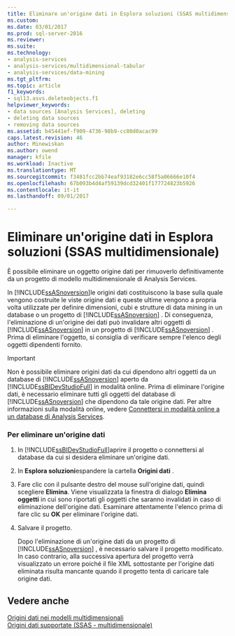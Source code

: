 ```yaml
---
title: Eliminare un'origine dati in Esplora soluzioni (SSAS multidimensionale) | Documenti Microsoft
ms.custom: 
ms.date: 03/01/2017
ms.prod: sql-server-2016
ms.reviewer: 
ms.suite: 
ms.technology:
- analysis-services
- analysis-services/multidimensional-tabular
- analysis-services/data-mining
ms.tgt_pltfrm: 
ms.topic: article
f1_keywords:
- sql13.asvs.deleteobjects.f1
helpviewer_keywords:
- data sources [Analysis Services], deleting
- deleting data sources
- removing data sources
ms.assetid: b45441ef-f909-4736-98b9-cc80d0acac99
caps.latest.revision: 46
author: Minewiskan
ms.author: owend
manager: kfile
ms.workload: Inactive
ms.translationtype: MT
ms.sourcegitcommit: f3481fcc2bb74eaf93182e6cc58f5a06666e10f4
ms.openlocfilehash: 67b093b4d4af59139dcd32401f177724823b5926
ms.contentlocale: it-it
ms.lasthandoff: 09/01/2017

---
```

# <a name="delete-a-data-source-in-solution-explorer-ssas-multidimensional"></a>Eliminare un'origine dati in Esplora soluzioni (SSAS multidimensionale)
  È possibile eliminare un oggetto origine dati per rimuoverlo definitivamente da un progetto di modello multidimensionale di Analysis Services.  
  
 In [!INCLUDE[ssASnoversion](../../includes/ssasnoversion-md.md)]le origini dati costituiscono la base sulla quale vengono costruite le viste origine dati e queste ultime vengono a propria volta utilizzate per definire dimensioni, cubi e strutture di data mining in un database o un progetto di [!INCLUDE[ssASnoversion](../../includes/ssasnoversion-md.md)] . Di conseguenza, l'eliminazione di un'origine dei dati può invalidare altri oggetti di [!INCLUDE[ssASnoversion](../../includes/ssasnoversion-md.md)] in un progetto di [!INCLUDE[ssASnoversion](../../includes/ssasnoversion-md.md)] . Prima di eliminare l'oggetto, si consiglia di verificare sempre l'elenco degli oggetti dipendenti fornito.  
  
> [!IMPORTANT]  
>  Non è possibile eliminare origini dati da cui dipendono altri oggetti da un database di [!INCLUDE[ssASnoversion](../../includes/ssasnoversion-md.md)] aperto da [!INCLUDE[ssBIDevStudioFull](../../includes/ssbidevstudiofull-md.md)] in modalità online. Prima di eliminare l'origine dati, è necessario eliminare tutti gli oggetti del database di [!INCLUDE[ssASnoversion](../../includes/ssasnoversion-md.md)] che dipendono da tale origine dati. Per altre informazioni sulla modalità online, vedere [Connettersi in modalità online a un database di Analysis Services](../../analysis-services/multidimensional-models/connect-in-online-mode-to-an-analysis-services-database.md).  
  
### <a name="to-delete-a-data-source"></a>Per eliminare un'origine dati  
  
1.  In [!INCLUDE[ssBIDevStudioFull](../../includes/ssbidevstudiofull-md.md)]aprire il progetto o connettersi al database da cui si desidera eliminare un'origine dati.  
  
2.  In **Esplora soluzioni**espandere la cartella **Origini dati** .  
  
3.  Fare clic con il pulsante destro del mouse sull'origine dati, quindi scegliere **Elimina**. Viene visualizzata la finestra di dialogo **Elimina oggetti**  in cui sono riportati gli oggetti che saranno invalidati in caso di eliminazione dell'origine dati. Esaminare attentamente l'elenco prima di fare clic su **OK** per eliminare l'origine dati.  
  
4.  Salvare il progetto.  
  
     Dopo l'eliminazione di un'origine dati da un progetto di [!INCLUDE[ssASnoversion](../../includes/ssasnoversion-md.md)] , è necessario salvare il progetto modificato. In caso contrario, alla successiva apertura del progetto verrà visualizzato un errore poiché il file XML sottostante per l'origine dati eliminata risulta mancante quando il progetto tenta di caricare tale origine dati.  
  
## <a name="see-also"></a>Vedere anche  
 [Origini dati nei modelli multidimensionali](../../analysis-services/multidimensional-models/data-sources-in-multidimensional-models.md)   
 [Origini dati supportate &#40;SSAS - multidimensionale&#41;](../../analysis-services/multidimensional-models/supported-data-sources-ssas-multidimensional.md)  
  
  

